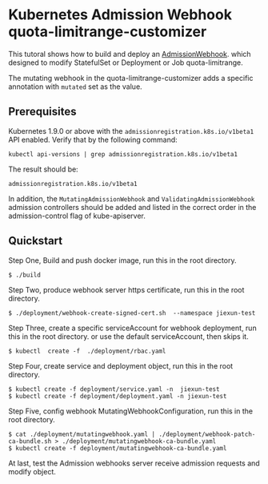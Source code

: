 
# Kubernetes Admission Webhook quota-limitrange-customizer

This tutoral shows how to build and deploy an [AdmissionWebhook](https://kubernetes.io/docs/reference/access-authn-authz/extensible-admission-controllers/#admission-webhooks). which designed to modify StatefulSet or Deployment or Job quota-limitrange.

The mutating webhook in the quota-limitrange-customizer adds a specific annotation with `mutated` set as the value.

## Prerequisites

Kubernetes 1.9.0 or above with the `admissionregistration.k8s.io/v1beta1` API enabled. Verify that by the following command:
```
kubectl api-versions | grep admissionregistration.k8s.io/v1beta1
```
The result should be:
```
admissionregistration.k8s.io/v1beta1
```

In addition, the `MutatingAdmissionWebhook` and `ValidatingAdmissionWebhook` admission controllers should be added and listed in the correct order in the admission-control flag of kube-apiserver.

## Quickstart

Step One, Build and push docker image, run this in the root directory.

    $ ./build


Step Two, produce webhook server https certificate, run this in the root directory.

    $ ./deployment/webhook-create-signed-cert.sh  --namespace jiexun-test


Step Three, create a specific serviceAccount for webhook deployment, run this in the root directory. or use the default serviceAccount, then skips it.
   
    $ kubectl  create -f  ./deployment/rbac.yaml 
    
    
Step Four, create service and deployment object, run this in the root directory.

    $ kubectl create -f deployment/service.yaml -n  jiexun-test
    $ kubectl create -f deployment/deployment.yaml -n jiexun-test

Step Five, config webhook MutatingWebhookConfiguration, run this in the root directory.

    $ cat ./deployment/mutatingwebhook.yaml | ./deployment/webhook-patch-ca-bundle.sh > ./deployment/mutatingwebhook-ca-bundle.yaml
    $ kubectl create -f deployment/mutatingwebhook-ca-bundle.yaml
    
    
At last, test the Admission webhooks server receive admission requests and modify object.
